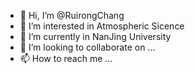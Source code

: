 - 👋 Hi, I’m @RuirongChang
- 👀 I’m interested in Atmospheric Sicence 
- 🌱 I’m currently in NanJing University 
- 💞️ I’m looking to collaborate on ...
- 📫 How to reach me ...

<!---
RuirongChang/RuirongChang is a ✨ special ✨ repository because its `README.md` (this file) appears on your GitHub profile.
You can click the Preview link to take a look at your changes.
--->
